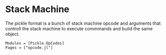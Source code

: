 # Stack Machine 

The pickle format is a bunch of stack machine opcode and arguments that controll the stack machine to execute commmands and build the same object.

```@autodocs
Modules = [Pickle.OpCodes]
Pages = ["opcode.jl"]
```
